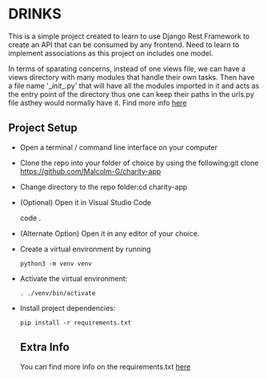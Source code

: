 # DRINKS

This is a simple project created to learn to use Django Rest Framework to create an API that can be consumed by any frontend. Need to learn to implement associations as this project on includes one model.

In terms of sparating concerns, instead of one views file, we can have a views directory with many modules that handle their own tasks. Then have a file name '\__init__.py' that will have all the modules imported in it and acts as the entry point of the directory thus one can keep their paths in the urls.py file asthey would normally have it. Find more info [here](https://simpleisbetterthancomplex.com/tutorial/2016/08/02/how-to-split-views-into-multiple-files.html)

## Project Setup

- Open a terminal / command line interface on your computer​

- Clone the repo into your folder of choice by using the following:​​git clone https://github.com/Malcolm-G/charity-app​

- Change directory to the repo folder:​​cd charity-app

- (Optional) Open it in Visual Studio Code​

  code .

- (Alternate Option) Open it in any editor of your choice.​

- Create a virtual environment by running
    ```
    python3 -m venv venv
    ```
- Activate the virtual environment:
  ```
  . ./venv/bin/activate
  ```
- Install project dependencies:
  ```
  pip install -r requirements.txt
  ```

  ## Extra Info
  You can find more info on the requirements.txt [here](https://dev.to/voilalex/automatically-manage-python-dependencies-with-requirementstxt-5g11)
